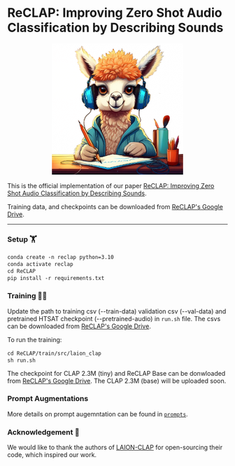 # **ReCLAP: Improving Zero Shot Audio Classification by Describing Sounds**
<p align="center"><img src="https://github.com/Sreyan88/ReCLAP/blob/main/assets/reclap.png" alt="GAMA Logo." width="300"/></p>

This is the official implementation of our paper [ReCLAP: Improving Zero Shot Audio Classification by Describing Sounds](https://arxiv.org/abs/2406.11768).


Training data, and checkpoints can be downloaded from [ReCLAP's Google Drive](https://drive.google.com/drive/folders/1ZUf3HNo8wO2Ec6_cfQ0nc1fUknkHSP9e?usp=sharing).

---

### Setup 🏋️
```shell
conda create -n reclap python=3.10
conda activate reclap
cd ReCLAP
pip install -r requirements.txt
```

### Training 🏃‍♂️
Update the path to training csv (--train-data) validation csv (--val-data) and pretrained HTSAT checkpoint (--pretrained-audio) in `run.sh` file.
The csvs can be downloaded from [ReCLAP's Google Drive](https://drive.google.com/drive/folders/1ZUf3HNo8wO2Ec6_cfQ0nc1fUknkHSP9e?usp=sharing).

To run the training:

```
cd ReCLAP/train/src/laion_clap
sh run.sh
```

The checkpoint for CLAP 2.3M (tiny) and ReCLAP Base can be donwloaded from [ReCLAP's Google Drive](https://drive.google.com/drive/folders/1ZUf3HNo8wO2Ec6_cfQ0nc1fUknkHSP9e?usp=sharing).
The CLAP 2.3M (base) will be uploaded soon.
### Prompt Augmentations
More details on prompt augemntation can be found in [`prompts`](https://github.com/Sreyan88/ReCLAP/tree/main/prompts).

### Acknowledgement 🌻
We would like to thank the authors of [LAION-CLAP](https://arxiv.org/abs/2211.06687) for open-sourcing their code, which inspired our work.

